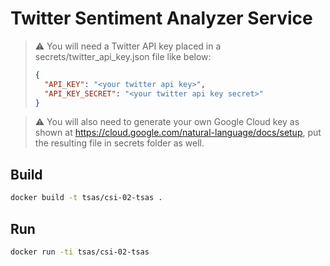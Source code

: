 # Twitter Sentiment Analyzer Service

> ⚠️ You will need a Twitter API key placed in a secrets/twitter_api_key.json file like below:
> ```json
> {
>   "API_KEY": "<your twitter api key>",
>   "API_KEY_SECRET": "<your twitter api key secret>"
> }
> ```

> ⚠️ You will also need to generate your own Google Cloud key as shown at https://cloud.google.com/natural-language/docs/setup, put the resulting file in secrets folder as well.

## Build
```sh
docker build -t tsas/csi-02-tsas .
```

## Run
```sh
docker run -ti tsas/csi-02-tsas
```
